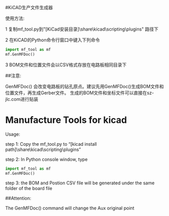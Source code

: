 #KiCAD生产文件生成器

使用方法:

1 复制mf_tool.py到"[KiCad安装目录]\share\kicad\scripting\plugins" 路径下

2 在KiCAD的Python命令行窗口中键入下列命令
```python
import mf_tool as mf
mf.GenMFDoc()
```
3 BOM文件和位置文件会以CSV格式存放在电路板相同目录下

##注意:

GenMFDoc() 会改变电路板的钻孔原点。建议先用GenMFDoc()生成BOM文件和位置文件，再生成Gerber文件。
生成的BOM文件和坐标文件可以直接在sz-jlc.com进行贴装


# Manufacture Tools for kicad

Usage:

step 1: Copy the mf_tool.py to “[kicad install path]\share\kicad\scripting\plugins”

step 2: In Python console window, type 
```python
import mf_tool as mf
mf.GenMFDoc()
```
step 3: the BOM and Postion CSV file will be generated under the same folder of the board file

##Attention:

The GenMFDoc() command will change the Aux original point
